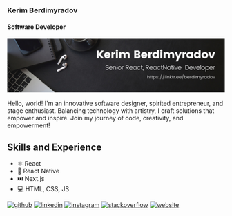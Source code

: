 ### Kerim Berdimyradov

#### Software Developer

![Software Developer](https://github.com/berdimyradov/berdimyradov/raw/main/banner.png)

Hello, world! I'm an innovative software designer, spirited entrepreneur, and stage enthusiast. Balancing technology with artistry, I craft solutions that empower and inspire. Join my journey of code, creativity, and empowerment!

## Skills and Experience

- ⚛  React
- 📱 React Native
- ⏭️  Next.js
- 💻 HTML, CSS, JS

[<img src='https://cdn.jsdelivr.net/npm/simple-icons@3.0.1/icons/github.svg' alt='github' height='40'>](https://github.com/berdimyradov) [<img src='https://cdn.jsdelivr.net/npm/simple-icons@3.0.1/icons/linkedin.svg' alt='linkedin' height='40'>](https://www.linkedin.com/in/berdimyradov/) [<img src='https://cdn.jsdelivr.net/npm/simple-icons@3.0.1/icons/instagram.svg' alt='instagram' height='40'>](https://www.instagram.com/kberdimyradov/) [<img src='https://cdn.jsdelivr.net/npm/simple-icons@3.0.1/icons/stackoverflow.svg' alt='stackoverflow' height='40'>](https://stackoverflow.com/users/7820970) [<img src='https://cdn.jsdelivr.net/npm/simple-icons@3.0.1/icons/icloud.svg' alt='website' height='40'>](https://www.berdimyradov.com/)
